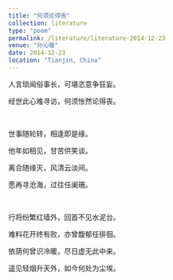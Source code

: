 ```yaml
---
title: "何须论得丧"
collection: literature
type: "poem"
permalink: /literature/literature-2014-12-23
venue: "孙沁璇"
date: 2014-12-23
location: "Tianjin, China"
---
```


人言琐闻俗事长，可堪恣意争狂妄。

经世此心难寻访，何须怅然论得丧。

<br>

世事随轮转，相逢即是缘。 

他年如相见，甘苦供笑谈。 

离合随缘灭，风清云淡间。 

愿再寻沧海，过往任阑珊。

<br>

行将纷繁红墙外，回首不见水泥台。

难料花开终有败，亦曾馥郁任徘徊。

依荫何曾识冷暖，尽日虚无此中来。 

遥见轻烟升天外，如今何处为尘埃。
